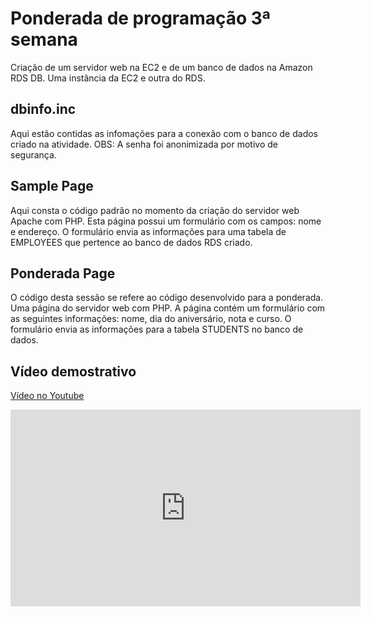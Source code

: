 # Ponderada de programação 3ª semana

Criação de um servidor web na EC2 e de um banco de dados na Amazon RDS DB. Uma instância da EC2 e outra do RDS.

## dbinfo.inc

Aqui estão contidas as infomações para a conexão com o banco de dados criado na atividade. OBS: A senha foi anonimizada por motivo de segurança.

## Sample Page

Aqui consta o código padrão no momento da criação do servidor web Apache com PHP. Esta página possui um formulário com os campos: nome e endereço. O formulário envia as informações para uma tabela de EMPLOYEES que pertence ao banco de dados RDS criado.

## Ponderada Page

O código desta sessão se refere ao código desenvolvido para a ponderada. Uma página do servidor web com PHP. A página contém um formulário com as seguintes informações: nome, dia do aniversário, nota e curso. O formulário envia as informações para a tabela STUDENTS no banco de dados.

## Vídeo demostrativo
[Vídeo no Youtube](https://youtu.be/iKEsMmTU7qU?si=hXVa10QDGwOAMzIJ)

<iframe width="560" height="315" src="https://youtu.be/iKEsMmTU7qU?si=hXVa10QDGwOAMzIJ" frameborder="0" allow="accelerometer; autoplay; clipboard-write; encrypted-media; gyroscope; picture-in-picture" allowfullscreen></iframe>
